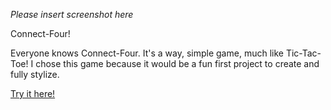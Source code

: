 *Please insert screenshot here*

Connect-Four!

Everyone knows Connect-Four. It's a way, simple game, much like Tic-Tac-Toe! I chose this game because it would be a fun first project to create and fully stylize. 

[Try it here!](https://chimerical-pie-f73be7.netlify.app/) 